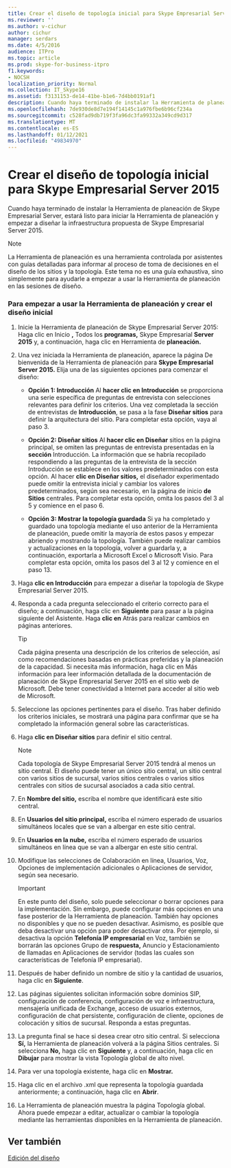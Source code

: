 ```yaml
---
title: Crear el diseño de topología inicial para Skype Empresarial Server 2015
ms.reviewer: ''
ms.author: v-cichur
author: cichur
manager: serdars
ms.date: 4/5/2016
audience: ITPro
ms.topic: article
ms.prod: skype-for-business-itpro
f1.keywords:
- NOCSH
localization_priority: Normal
ms.collection: IT_Skype16
ms.assetid: f3131153-de14-41be-b1e6-7d4bb0191af1
description: Cuando haya terminado de instalar la Herramienta de planeación de Skype Empresarial Server, estará listo para iniciar la Herramienta de planeación y empezar a diseñar la infraestructura propuesta de Skype Empresarial Server 2015.
ms.openlocfilehash: 7de930de8d7e194f14145c1a976fbe6b96cf234a
ms.sourcegitcommit: c528fad9db719f3fa96dc3fa99332a349cd9d317
ms.translationtype: MT
ms.contentlocale: es-ES
ms.lasthandoff: 01/12/2021
ms.locfileid: "49834970"
---
```

# <a name="create-the-initial-topology-design-for-skype-for-business-server-2015"></a>Crear el diseño de topología inicial para Skype Empresarial Server 2015

Cuando haya terminado de instalar la Herramienta de planeación de Skype Empresarial Server, estará listo para iniciar la Herramienta de planeación y empezar a diseñar la infraestructura propuesta de Skype Empresarial Server 2015.

> [!NOTE]
>  La Herramienta de planeación es una herramienta controlada por asistentes con guías detalladas para informar al proceso de toma de decisiones en el diseño de los sitios y la topología. Este tema no es una guía exhaustiva, sino simplemente para ayudarle a empezar a usar la Herramienta de planeación en las sesiones de diseño.

### <a name="to-get-started-using-the-planning-tool-and-create-the-initial-design"></a>Para empezar a usar la Herramienta de planeación y crear el diseño inicial

1. Inicie la Herramienta de planeación de Skype Empresarial Server 2015: Haga clic en Inicio **,** Todos los **programas,** Skype Empresarial **Server 2015** y, a continuación, haga clic en Herramienta de **planeación.**

2. Una vez iniciada la Herramienta de planeación, aparece la página De bienvenida de la Herramienta de planeación para **Skype Empresarial Server 2015.** Elija una de las siguientes opciones para comenzar el diseño:

   - **Opción 1: Introducción** Al **hacer clic en Introducción** se proporciona una serie específica de preguntas de entrevista con selecciones relevantes para definir los criterios. Una vez completada la sección de entrevistas de **Introducción**, se pasa a la fase **Diseñar sitios** para definir la arquitectura del sitio. Para completar esta opción, vaya al paso 3.

   - **Opción 2: Diseñar sitios** Al **hacer clic en Diseñar** sitios en la página principal, se omiten las preguntas de entrevista presentadas en la **sección** Introducción. La información que se habría recopilado respondiendo  a las preguntas de la entrevista de la sección Introducción se establece en los valores predeterminados con esta opción. Al hacer **clic en Diseñar sitios,** el diseñador experimentado puede omitir la entrevista inicial y cambiar los valores predeterminados, según sea necesario, en la página de inicio **de Sitios** centrales. Para completar esta opción, omita los pasos del 3 al 5 y comience en el paso 6.

   - **Opción 3: Mostrar la topología guardada** Si ya ha completado y guardado una topología mediante el uso anterior de la Herramienta de planeación, puede omitir la mayoría de estos pasos y empezar abriendo y mostrando la topología. También puede realizar cambios y actualizaciones en la topología, volver a guardarla y, a continuación, exportarla a Microsoft Excel o Microsoft Visio. Para completar esta opción, omita los pasos del 3 al 12 y comience en el paso 13.

3. Haga **clic en Introducción** para empezar a diseñar la topología de Skype Empresarial Server 2015.

4. Responda a cada pregunta seleccionado el criterio correcto para el diseño; a continuación, haga clic en **Siguiente** para pasar a la página siguiente del Asistente. Haga **clic en** Atrás para realizar cambios en páginas anteriores.

    > [!TIP]
    > Cada página presenta una descripción de los criterios de selección, así como recomendaciones basadas en prácticas preferidas y la planeación de la capacidad. Si necesita más información, haga clic en Más información para leer información detallada de la documentación de planeación de Skype Empresarial Server 2015 en el sitio web de Microsoft.  Debe tener conectividad a Internet para acceder al sitio web de Microsoft.

5. Seleccione las opciones pertinentes para el diseño. Tras haber definido los criterios iniciales, se mostrará una página para confirmar que se ha completado la información general sobre las características.

6. Haga **clic en Diseñar sitios** para definir el sitio central.

    > [!NOTE]
    > Cada topología de Skype Empresarial Server 2015 tendrá al menos un sitio central. El diseño puede tener un único sitio central, un sitio central con varios sitios de sucursal, varios sitios centrales o varios sitios centrales con sitios de sucursal asociados a cada sitio central.

7. En **Nombre del sitio,** escriba el nombre que identificará este sitio central.

8. En **Usuarios del sitio principal,** escriba el número esperado de usuarios simultáneos locales que se van a albergar en este sitio central.

9. En **Usuarios en la nube,** escriba el número esperado de usuarios simultáneos en línea que se van a albergar en este sitio central.

10. Modifique las selecciones de Colaboración en línea, Usuarios, Voz, Opciones de implementación adicionales o Aplicaciones de servidor, según sea necesario.

    > [!IMPORTANT]
    > En este punto del diseño, solo puede seleccionar o borrar opciones para la implementación. Sin embargo, puede configurar más opciones en una fase posterior de la Herramienta de planeación. También hay opciones no disponibles y que no se pueden desactivar. Asimismo, es posible que deba desactivar una opción para poder desactivar otra. Por ejemplo, si desactiva la opción **Telefonía IP empresarial** en Voz, también  se borrarán las opciones Grupo de **respuesta,** Anuncio y Estacionamiento de llamadas en Aplicaciones de servidor (todas las cuales son características de Telefonía IP empresarial).

11. Después de haber definido un nombre de sitio y la cantidad de usuarios, haga clic en **Siguiente**.

12. Las páginas siguientes solicitan información sobre dominios SIP, configuración de conferencia, configuración de voz e infraestructura, mensajería unificada de Exchange, acceso de usuarios externos, configuración de chat persistente, configuración de cliente, opciones de colocación y sitios de sucursal. Responda a estas preguntas.

13. La pregunta final se hace si desea crear otro sitio central. Si selecciona **Sí,** la Herramienta de planeación volverá a la página Sitios centrales. Si selecciona **No,** haga clic en **Siguiente** y, a continuación, haga clic en **Dibujar** para mostrar la vista Topología global de alto nivel.

14. Para ver una topología existente, haga clic en **Mostrar.**

15. Haga clic en el archivo .xml que representa la topología guardada anteriormente; a continuación, haga clic en **Abrir**.

16. La Herramienta de planeación muestra la página Topología global. Ahora puede empezar a editar, actualizar o cambiar la topología mediante las herramientas disponibles en la Herramienta de planeación.

## <a name="see-also"></a>Ver también

[Edición del diseño](https://technet.microsoft.com/library/08f639ba-0e5f-4ae7-9191-c3d96c25b169.aspx)
